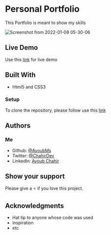 # Personal Portfolio
This Portfolio is meant to show my skills

![Screenshot from 2022-01-08 05-30-06](https://user-images.githubusercontent.com/95053734/148631413-417d8087-af52-4fa9-af69-9ab598014df0.png)

## Live Demo
Use this [link](https://ayoubms.github.io/portfolio/) for live demo

## Built With
- Html5 and CSS3

### Setup
To clone the repository, please follow use this [link](https://github.com/AyoubMs/personal-portfolio.git)
## Authors
### Me
- Github: [@AyoubMs](https://github.com/AyoubMs)
- Twitter: [@ChahirDev](https://twitter.com/ChahirDev)
- LinkedIn: [Ayoub Chahir](https://www.linkedin.com/in/ayoub-chahir/)
## Show your support
Please give a ⭐️ if you love this project.
## Acknowledgments
- Hat tip to anyone whose code was used
- Inspiration
- etc

